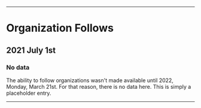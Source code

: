 
***

# Organization Follows

## 2021 July 1st

### No data

The ability to follow organizations wasn't made available until 2022, Monday, March 21st. For that reason, there is no data here. This is simply a placeholder entry.

***
